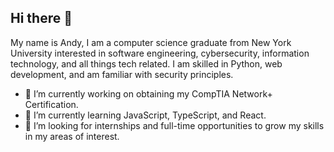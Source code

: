 ## Hi there 👋

My name is Andy, I am a computer science graduate from New York University interested in software engineering, cybersecurity, information technology, and all things tech related.
I am skilled in Python, web development, and am familiar with security principles.

- 🔭 I’m currently working on obtaining my CompTIA Network+ Certification.
- 🌱 I’m currently learning JavaScript, TypeScript, and React.
- 🤔 I’m looking for internships and full-time opportunities to grow my skills in my areas of interest.

<!--
**andy-lee-codes/andy-lee-codes** is a ✨ _special_ ✨ repository because its `README.md` (this file) appears on your GitHub profile.

Here are some ideas to get you started:

- 🔭 I’m currently working on ...
- 🌱 I’m currently learning ...
- 👯 I’m looking to collaborate on ...
- 🤔 I’m looking for help with ...
- 💬 Ask me about ...
- 📫 How to reach me: ...
- 😄 Pronouns: ...
- ⚡ Fun fact: ...
-->
